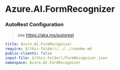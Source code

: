 # Azure.AI.FormRecognizer
### AutoRest Configuration
> see https://aka.ms/autorest

``` yaml
title: Azure.AI.FormRecognizer
require: $(this-folder)/../../readme.md
public-clients: false
input-file: $(this-folder)/FormRecognizer.json
namespace: Azure.AI.FormRecognizer
```
